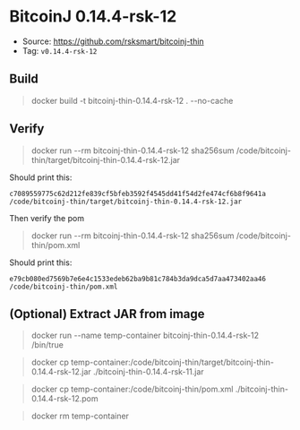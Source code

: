 # BitcoinJ 0.14.4-rsk-12

* Source: https://github.com/rsksmart/bitcoinj-thin
* Tag: `v0.14.4-rsk-12`

## Build

> docker build -t bitcoinj-thin-0.14.4-rsk-12 . --no-cache

## Verify

> docker run --rm bitcoinj-thin-0.14.4-rsk-12 sha256sum /code/bitcoinj-thin/target/bitcoinj-thin-0.14.4-rsk-12.jar

Should print this:

`c7089559775c62d212fe839cf5bfeb3592f4545dd41f54d2fe474cf6b8f9641a  /code/bitcoinj-thin/target/bitcoinj-thin-0.14.4-rsk-12.jar
`

Then verify the pom

> docker run --rm bitcoinj-thin-0.14.4-rsk-12 sha256sum /code/bitcoinj-thin/pom.xml

Should print this:

`e79cb080ed7569b7e6e4c1533edeb62ba9b81c784b3da9dca5d7aa473402aa46  /code/bitcoinj-thin/pom.xml`

## (Optional) Extract JAR from image

> docker run --name temp-container bitcoinj-thin-0.14.4-rsk-12 /bin/true

> docker cp temp-container:/code/bitcoinj-thin/target/bitcoinj-thin-0.14.4-rsk-12.jar ./bitcoinj-thin-0.14.4-rsk-11.jar

> docker cp temp-container:/code/bitcoinj-thin/pom.xml ./bitcoinj-thin-0.14.4-rsk-12.pom

> docker rm temp-container
